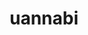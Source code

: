 ---
title: uannabi
github: https://github.com/uannabi
mode: light
transition: 2.1s
score: 40.25
archetype:
- Code
- Descriptive
---